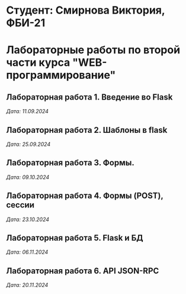 # Студент: Смирнова Виктория, ФБИ-21

# Лабораторные работы по второй части курса "WEB-программирование"

## Лабораторная работа 1. Введение во Flask

*Дата: 11.09.2024*

## Лабораторная работа 2. Шаблоны в flask 

*Дата: 25.09.2024*

## Лабораторная работа 3. Формы.

*Дата: 09.10.2024*


## Лабораторная работа 4. Формы (POST), сессии

*Дата: 23.10.2024*


## Лабораторная работа 5. Flask и БД

*Дата: 06.11.2024*


## Лабораторная работа 6. API JSON-RPC

*Дата: 20.11.2024*

